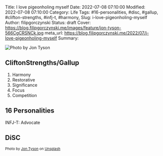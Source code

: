 Title: I love pigeonholing myself
Date: 2022-07-08 07:10:00
Modified: 2022-07-08 07:10:00
Category: Life
Tags: #16-personalities, #disc, #gallup, #clifton-strengths, #infj-t, #harmony, 
Slug: i-love-pigeonholing-myself
Author: filipgorczynski
Status: draft
Cover: https://blog.filipgorczynski.me/images/feature/jon-tyson-566CgCRSNCk.jpg
meta_url: https://blog.filipgorczynski.me/2022/07/i-love-pigeonholing-myself
Summary: 

![Photo by Jon Tyson](https://blog.filipgorczynski.me/images/feature/jon-tyson-566CgCRSNCk.jpg)

## CliftonStrengths/Gallup

1. Harmony
2. Restorative
3. Significance
4. Focus
5. Competition

## 16 Personalities

INFJ-T: Advocate

## DiSC





<small class="unsplash-reference">
Photo by <a href="https://unsplash.com/@jontyson?utm_source=unsplash&utm_medium=referral&utm_content=creditCopyText">Jon Tyson</a> on <a href="https://unsplash.com/?utm_source=unsplash&utm_medium=referral&utm_content=creditCopyText">Unsplash</a>
</small>
